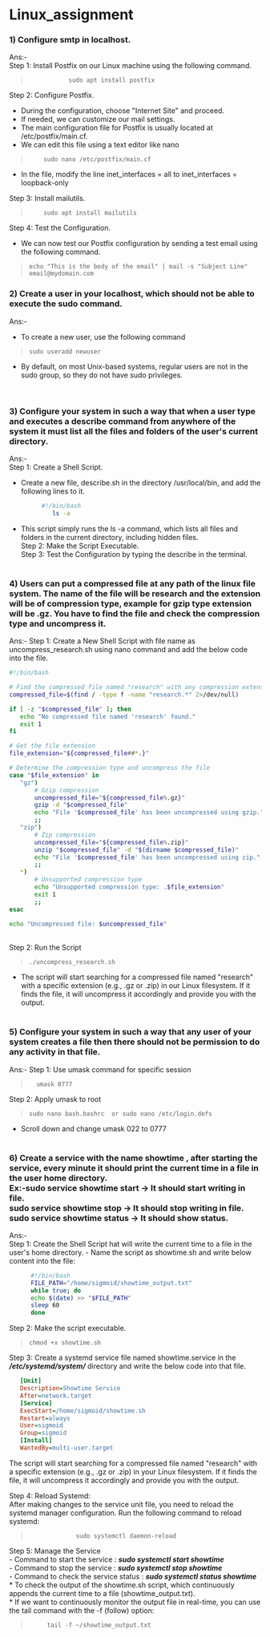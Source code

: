 # Linux_assignment

### 1)  Configure smtp in localhost.<br>
Ans:-<br>
Step 1: Install Postfix  on our Linux machine using the following command.<br> 
>                sudo apt install postfix
              
  Step 2: Configure Postfix.<br>
  +  During the configuration, choose "Internet Site" and proceed.<br>
  +  If needed, we can customize our mail settings. <br>
  +  The main configuration file for Postfix is usually located at /etc/postfix/main.cf. <br>
  +  We can edit this file using a text editor like nano  <br>
 >         sudo nano /etc/postfix/main.cf
  +  In the file, modify the line  inet_interfaces = all to inet_interfaces = loopback-only <br>
        
  Step 3: Install mailutils.<br>
  >         sudo apt install mailutils 
  Step 4: Test the Configuration.<br>
  +   We can now test our Postfix configuration by sending a test email using the following command.<br>
   >     echo "This is the body of the email" | mail -s "Subject Line" email@mydomain.com
  
### 2)  Create a user in your localhost, which should not be able to execute the sudo command. <br>
Ans:- <br>
  - To create a new user, use the following command <br>
>     sudo useradd newuser
  - By default, on most Unix-based systems, regular users are not in the sudo group, so they do not have sudo privileges.
<br>

### 3) Configure your system in such a way that when a user type and executes a describe command from anywhere of the system    it must list all the files and folders of the user's current directory. <br>
 Ans:-<br>
 Step 1: Create a Shell Script.<br>
   +  Create a new file, describe.sh in the directory /usr/local/bin, and add the following lines to it.<br>
``` ble.sh 
         #!/bin/bash
            ls -a
```
  -  This script simply runs the ls -a command, which lists all files and folders in the current directory,
       including hidden files.<br>
 Step 2: Make the Script Executable.<br>
 Step 3: Test the Configuration by typing the describe in the terminal.<br><br>

### 4) Users can put a compressed file at any path of the linux file system. The name of the file will be research and the extension will be of compression type, example for gzip type extension will be .gz. You have to find the file and check the compression type and uncompress it.<br>
Ans:-
   Step 1: Create a New Shell Script with file name as uncompress_research.sh using nano command and add the below code into the file.
 ``` ble.sh 
 #!/bin/bash

# Find the compressed file named "research" with any compression extension
compressed_file=$(find / -type f -name "research.*" 2>/dev/null)

if [ -z "$compressed_file" ]; then
    echo "No compressed file named 'research' found."
    exit 1
fi

# Get the file extension
file_extension="${compressed_file##*.}"

# Determine the compression type and uncompress the file
case "$file_extension" in
    "gz")
        # Gzip compression
        uncompressed_file="${compressed_file%.gz}"
        gzip -d "$compressed_file"
        echo "File '$compressed_file' has been uncompressed using gzip."
        ;;
    "zip")
        # Zip compression
        uncompressed_file="${compressed_file%.zip}"
        unzip "$compressed_file" -d "$(dirname $compressed_file)"
        echo "File '$compressed_file' has been uncompressed using zip."
        ;;
    *)
        # Unsupported compression type
        echo "Unsupported compression type: .$file_extension"
        exit 1
        ;;
esac

echo "Uncompressed file: $uncompressed_file"
```
 <br>Step 2: Run the Script<br>
 >     ./uncompress_research.sh
  - The script will start searching for a compressed file named "research" with a specific extension (e.g., .gz or .zip) in our Linux filesystem. If it finds the file, it will uncompress it accordingly and provide you with the output.<br><br>
### 5) Configure your system in such a way that any user of your system creates a file then there should not be permission to do any activity in that file.<br>
Ans:-
  Step 1: Use umask command for specific session<br>
  >       umask 0777
  Step 2: Apply umask to root<br>
  >     sudo nano bash.bashrc  or sudo nano /etc/login.defs
   - Scroll down and change umask 022 to 0777<br><br>

### 6) Create a service with the name showtime , after starting the service, every minute it should print the current time in a file in the user home directory.<br>                                                                                Ex:-sudo service showtime start -> It should start writing in file.<br>                                                     sudo service showtime stop -> It should stop writing in file. <br>                                                      sudo service showtime status -> It should show status.<br>
 Ans:-<br>
Step 1: Create the Shell Script hat will write the current time to a file in the user's home directory.
               - Name the script as showtime.sh and write below content into the file:
```  ble.sh 
      #!/bin/bash
      FILE_PATH="/home/sigmoid/showtime_output.txt"
      while true; do
      echo $(date) >> "$FILE_PATH"
      sleep 60  
      done
```
Step 2: Make the script executable.<br>
  >     chmod +x showtime.sh
 Step 3: Create a systemd service file named showtime.service in the ***/etc/systemd/system/*** directory and write the below code into that file.
  ``` ini  
     [Unit]
     Description=Showtime Service
     After=network.target
     [Service]
     ExecStart=/home/sigmoid/showtime.sh
     Restart=always
     User=sigmoid
     Group=sigmoid
     [Install]
     WantedBy=multi-user.target
  ```
  
  The script will start searching for a compressed file named "research" with a specific extension (e.g., .gz or .zip) in your Linux filesystem. If it finds the file, it will uncompress it accordingly and provide you with the output.

Step 4:  Reload Systemd:<br>
                After making changes to the service unit file, you need to reload the systemd manager configuration.                    Run the following command to reload systemd:<br>
>                  sudo systemctl daemon-reload
 Step 5: Manage the Service<br>
               - Command to start the service : ***sudo systemctl start showtime***<br>
               - Command to stop the service  : ***sudo systemctl stop showtime***<br>
               - Command to check the service status : ***sudo systemctl status showtime***<br>
             * To check the output of the showtime.sh script, which continuously appends the current time to a file (showtime_output.txt).<br>
             * If we want to continuously monitor the output file in real-time, you can use the tail command with the -f (follow) option: <br>
 >          tail -f ~/showtime_output.txt
